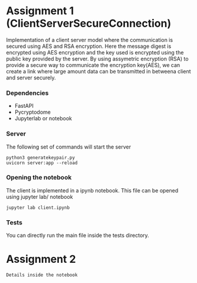 # Assignment 1 (ClientServerSecureConnection)

Implementation of a client server model where the communication is secured using AES and RSA encryption. Here the message digest is
encrypted using AES encryption and the key used is encrypted using the public key provided by the server. By using assymetric encryption
(RSA) to provide a secure way to communicate the encryption key(AES), we can create a link where large amount data can be transmitted
in betweena client and server securely.

### Dependencies
- FastAPI
- Pycryptodome
- Jupyterlab or notebook

### Server
The following set of commands will start the server

``` 
python3 generatekeypair.py
uvicorn server:app --reload 
```

### Opening the notebook
<p> The client is implemented in a ipynb notebook. This file can be opened using jupyter lab/ notebook</p>

``` 
jupyter lab client.ipynb 
```
### Tests
You can directly run the main file inside the tests directory. 

# Assignment 2 
``` Details inside the notebook ```
